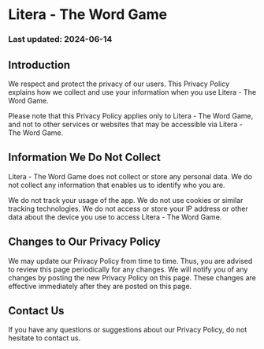# Litera - The Word Game

### Last updated: 2024-06-14

## Introduction

We respect and protect the privacy of our users. This Privacy Policy explains how we collect and use your information when you use Litera - The Word Game.

Please note that this Privacy Policy applies only to Litera - The Word Game, and not to other services or websites that may be accessible via Litera - The Word Game.

## Information We Do Not Collect

Litera - The Word Game does not collect or store any personal data. We do not collect any information that enables us to identify who you are.

We do not track your usage of the app. We do not use cookies or similar tracking technologies. We do not access or store your IP address or other data about the device you use to access Litera - The Word Game.

## Changes to Our Privacy Policy

We may update our Privacy Policy from time to time. Thus, you are advised to review this page periodically for any changes. We will notify you of any changes by posting the new Privacy Policy on this page. These changes are effective immediately after they are posted on this page.

## Contact Us

If you have any questions or suggestions about our Privacy Policy, do not hesitate to contact us.
